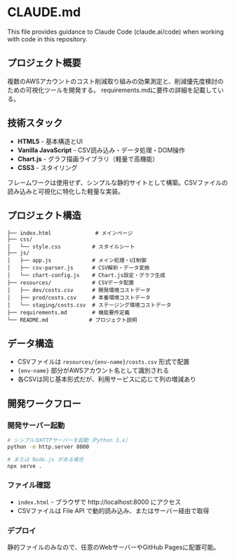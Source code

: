# CLAUDE.md

This file provides guidance to Claude Code (claude.ai/code) when working with code in this repository.

## プロジェクト概要
複数のAWSアカウントのコスト削減取り組みの効果測定と、削減優先度検討のための可視化ツールを開発する。
requirements.mdに要件の詳細を記載している。

## 技術スタック
- **HTML5** - 基本構造とUI
- **Vanilla JavaScript** - CSV読み込み・データ処理・DOM操作
- **Chart.js** - グラフ描画ライブラリ（軽量で高機能）
- **CSS3** - スタイリング

フレームワークは使用せず、シンプルな静的サイトとして構築。CSVファイルの読み込みと可視化に特化した軽量な実装。

## プロジェクト構造
```
├── index.html              # メインページ
├── css/
│   └── style.css          # スタイルシート
├── js/
│   ├── app.js             # メイン処理・UI制御
│   ├── csv-parser.js      # CSV解析・データ変換
│   └── chart-config.js    # Chart.js設定・グラフ生成
├── resources/             # CSVデータ配置
│   ├── dev/costs.csv      # 開発環境コストデータ
│   ├── prod/costs.csv     # 本番環境コストデータ
│   └── staging/costs.csv  # ステージング環境コストデータ
├── requirements.md        # 機能要件定義
└── README.md             # プロジェクト説明
```

## データ構造
- CSVファイルは `resources/{env-name}/costs.csv` 形式で配置
- `{env-name}` 部分がAWSアカウント名として識別される
- 各CSVは同じ基本形式だが、利用サービスに応じて列の増減あり

## 開発ワークフロー
### 開発サーバー起動
```bash
# シンプルなHTTPサーバーを起動（Python 3.x）
python -m http.server 8000

# または Node.js がある場合
npx serve .
```

### ファイル確認
- `index.html` - ブラウザで http://localhost:8000 にアクセス
- CSVファイルは File API で動的読み込み、またはサーバー経由で取得

### デプロイ
静的ファイルのみなので、任意のWebサーバーやGitHub Pagesに配置可能。
